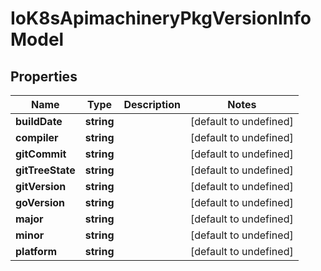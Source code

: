 # IoK8sApimachineryPkgVersionInfoModel

## Properties

Name | Type | Description | Notes
------------ | ------------- | ------------- | -------------
**buildDate** | **string** |  | [default to undefined]
**compiler** | **string** |  | [default to undefined]
**gitCommit** | **string** |  | [default to undefined]
**gitTreeState** | **string** |  | [default to undefined]
**gitVersion** | **string** |  | [default to undefined]
**goVersion** | **string** |  | [default to undefined]
**major** | **string** |  | [default to undefined]
**minor** | **string** |  | [default to undefined]
**platform** | **string** |  | [default to undefined]


